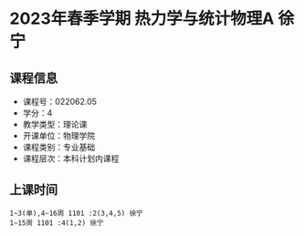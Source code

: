 # 2023年春季学期 热力学与统计物理A 徐宁






## 课程信息

- 课程号：022062.05
- 学分：4
- 教学类型：理论课
- 开课单位：物理学院
- 课程类别：专业基础
- 课程层次：本科计划内课程

## 上课时间

```
1~3(单),4~16周 1101 :2(3,4,5) 徐宁
1~15周 1101 :4(1,2) 徐宁
```

